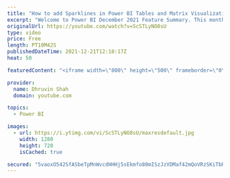 ```yaml
---
title: "How to add Sparklines in Power BI Tables and Matrix Visualization?"
excerpt: "Welcome to Power BI December 2021 Feature Summary. This month Microsoft has rolled out one amazing feature for table and Matrix visual in Power BI. During this video, we will learn how we can add Sparklines for Tables and Matrix Visual? Now, we can add Sparklines for Power BI Tables and add Matrix. We"
originalUrl: https://youtube.com/watch?v=ScSTLyNO8sU
type: video
price: Free
length: PT10M42S
publishedDateTime: 2021-12-21T12:18:17Z
heat: 50

featuredContent: "<iframe width=\"800\" height=\"500\" frameborder=\"0\" src=\"https://www.youtube.com/embed/ScSTLyNO8sU\" allow=\"accelerometer; autoplay; encrypted-media; gyroscope; picture-in-picture\" allowfullscreen></iframe>"

provider:
  name: Dhruvin Shah
  domain: youtube.com

topics:
  - Power BI

images:
  - url: https://i.ytimg.com/vi/ScSTLyNO8sU/maxresdefault.jpg
    width: 1280
    height: 720
    isCached: true

secured: "5vaoxO542SfASbeTpMnWvcdHHHj5sEkmfo80mISzJzVDMaf42mQoVRzSKiTbRtJ6/pY/j6/lMLUlvHZTidLnC1p4H7hnVKWzrBDCrzZMx6Osopdf1h1i9ZGkzedJfs4LocdONq/ZCQNHbbQIijRZDphuLGAhI+94SiU9OldaBxA66m4f47mTQsEiRMNXT32Cw8vxUNus8bZn4WAeSMAwyUtLhq5KtIvJiYG1I4Mw5u/UYT1R6erzv4Ip4xTZdLOR3OBsLJRN0LFX/v3ue86qXi9Q9PwJPNMU+CRwXb81MfVUqBy6MgOYGJ05kW16Frwx+w9K4lRRTQbChFSnfucx3z0Lj2tdIssqJR+MCn6UYvH4Fv55ZU0R5z6N0fHS8F320imWrTT8onW5tyhKI4DPe9qcRY57VOPkL+o4FAlguGQ=;F27dPzrJKjH2aVie5U7vmg=="
---
```


